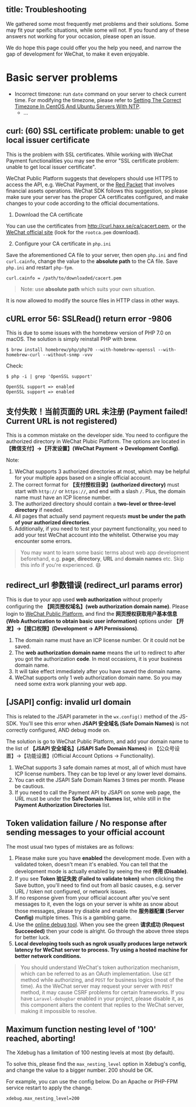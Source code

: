 title: Troubleshooting
---

We gathered some most frequently met problems and their solutions. Some may fit your speific situations, while some will not. If you found any of these answers not working for your occasion, please open an issue.

We do hope this page could offer you the help you need, and narrow the gap of development for WeChat, to make it even enjoyable.

# Basic server problems

- Incorrect timezone: run `date` command on your server to check current time. For modifying the timezone, please refer to [Setting The Correct Timezone In CentOS And Ubuntu Servers With NTP](https://www.liberiangeek.net/2013/02/setting-the-correct-timezone-in-centos-and-ubuntu-servers-with-ntp/).
    - ...

## curl: (60) SSL certificate problem: unable to get local issuer certificate

This is the problem with SSL certificates. While working with WeChat Payment functionalities you may see the error "SSL certificate problem: unable to get local issuer certificate".

WeChat Public Platform suggests that developers should use HTTPS to access the API, e.g. WeChat Payment, or the [Red Packet](http://blog.wechat.com/2016/01/27/we-chat-about-wechat-5-red-packets-wechats-secret-weapon-in-payments/) that involves financial assets operations. WeChat SDK follows this suggestion, so please make sure your server has the proper CA certificates configured, and make changes to your code according to the official documentations.

1. Download the CA certificate

  You can use the certificates from http://curl.haxx.se/ca/cacert.pem, or the [WeChat official site](https://pay.weixin.qq.com/wiki/doc/api/app.php?chapter=4_3) (look for the `rootca.pem` download).

2. Configure your CA certificate in `php.ini`

  Save the aforementioned CA file to your server, then open `php.ini` and find `curl.cainfo`, change the value to the **absolute path** to the CA file. Save `php.ini` and restart `php-fpm`.

  ```
  curl.cainfo = /path/to/downloaded/cacert.pem
  ```
  > Note: use **absolute path** which suits your own situation.

  It is now allowed to modify the source files in HTTP class in other ways.

## cURL error 56: SSLRead() return error -9806

This is due to some issues with the homebrew version of PHP 7.0 on macOS. The solution is simply reinstall PHP with brew.

```shell
$ brew install homebrew/php/php70 --with-homebrew-openssl --with-homebrew-curl --without-snmp -vvv
```

Check:

```shell
$ php -i | grep 'OpenSSL support'

OpenSSL support => enabled
OpenSSL support => enabled
```


## 支付失败！当前页面的 URL 未注册 (Payment failed! Current URL is not registered)

This is a common mistake on the developer side. You need to configure the authorized directory in WeChat Plubic Platform. The options are located in **【微信支付】->【开发设置】(WeChat Payment -> Development Config)**.

Note: 

1. WeChat supports 3 authorized directories at most, which may be helpful for your multiple apps based on a single official account.
2. The correct format for **【支付授权目录】(authorized directory)** must start with `http://` or `https://`, and end with a slash `/`. Plus, the domain name must have an ICP license number.
3. The authorized directory should contain a **two-level or three-level directory** if needed.
4. All pages that actually send payment requests **must be under the path of your authorized directories**.
5. Additionally, if you need to test your payment functionality, you need to add your test WeChat account into the whitelist. Otherwise you may encounter some errors.

> You may want to learn some basic terms about web app development beforehand, e.g. **page**, **directory**, **URL** and **domain names** etc. Skip this info if you're experienced. :smile:

## redirect_url 参数错误 (redirect_url params error)

This is due to your app used **web authorization** without properly configuring the **【网页授权域名】(web authorization domain name)**. Please login to [WeChat Public Platform](https://mp.weixin.qq.com/), and find the **网页授权获取用户基本信息 (Web Authorization to obtain basic user information)** options under **【开发】->【接口权限】(Development -> API Permissions)**.

1. The domain name must have an ICP license number. Or it could not be saved.
2. The **web authorization domain name** means the url to redirect to after you got the authorization **code**. In most occasions, it is your business domain name.
3. It will take effect immediately after you have saved the domain name.
4. WeChat supports only 1 web authorization domain name. So you may need some extra work planning your web app.

## [JSAPI] config: invalid url domain

This is related to the JSAPI parameter in the `wx.config()` method of the JS-SDK. You'll see this error when **JSAPI 安全域名 (Safe Domain Names)** is not correctly configured, AND debug mode on.

The solution is go to WeChat Public Platform, and add your domain name to the list of **【JSAPI 安全域名】(JSAPI Safe Domain Names)** in 【公众号设置】->【功能设置】(Official Account Options -> Functionality).

1. WeChat supports 3 safe domain names at most, all of which must have ICP license numbers. They can be top level or any lower level domains.
2. You can edit the JSAPI Safe Domain Names 3 times per month. Please be cautious.
3. If you need to call the Payment API by JSAPI on some web page, the URL must be under the **Safe Domain Names** list, while still in the **Payment Authorization Directories** list.

## Token validation failure / No response after sending messages to your official account

The most usual two types of mistakes are as follows:

1. Please make sure you have **enabled** the development mode. Even with a validated token, doesn't mean it's enabled. You can tell that the development mode is actually enabled by seeing the red **停用 (Disable)**.
2. If you see **Token 验证失败 (Failed to validate token)** when clicking the Save button, you'll need to find out from all basic causes, e.g. server URL / token not configured, or network issues.
3. If no response given from your official account after you've sent messages to it, even the logs on your server is white as snow about those messages, please try disable and enable the **服务器配置 (Server Config)** multiple times. This is a gambling game.
4. Use the [online debug tool](http://mp.weixin.qq.com/debug/). When you see the green **请求成功 (Request Succeeded)** then your code is alright. Go through the above three steps for better luck.
5. **Local developing tools such as ngrok usually produces large network latency for WeChat server to process. Try using a hosted machine for better network conditions.**

> You should understand WeChat's token authorization mechanism, which can be referred to as an OAuth implementation. Use `GET` method while authorizing, and `POST` for business logics (most of the time). As the WeChat server may request your server with `POST` method, it may cause CSRF problems for certain frameworks.
> If you have `Laravel-debugbar` enabled in your project, please disable it, as this component alters the content that replies to the WeChat server, making it impossible to resolve.

## Maximum function nesting level of '100' reached, aborting!

The Xdebug has a limitation of 100 nesting levels at most (by default).

To solve this, please find the `max_nesting_level` option in Xdebug's config, and change the value to a bigger number. 200 should be OK.

For example, you can use the config below. Do an Apache or PHP-FPM service restart to apply the change.
```
xdebug.max_nesting_level=200
```
